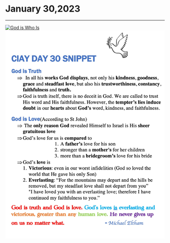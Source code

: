 # January 30,2023
---

[![God is Who Is](https://img.youtube.com/vi/JhGFGvPnJqA/maxresdefault.jpg)](https://youtu.be/JhGFGvPnJqA "God is Who Is")
![Day 30 Snippet](https://github.com/fernal73/CIAY/blob/main/January/jpgs/Day30Snippet.jpg?raw=true)
